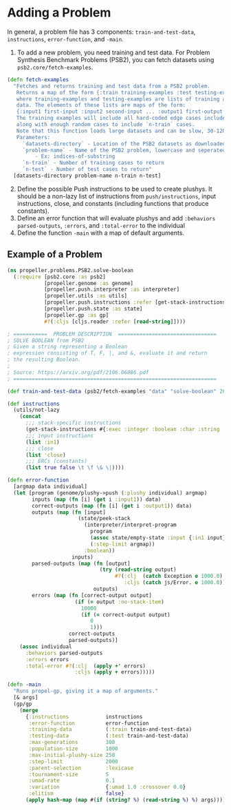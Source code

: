 # Adding a Problem

In general, a problem file has 3 components: `train-and-test-data`, `instructions`, `error-function`, and `-main`.

1. To add a new problem, you need training and test data. For Problem Synthesis Benchmark Problems (PSB2),
you can fetch datasets using `psb2.core/fetch-examples`.

```clojure
(defn fetch-examples
  "Fetches and returns training and test data from a PSB2 problem.
   Returns a map of the form {:train training-examples :test testing-examples}
   where training-examples and testing-examples are lists of training and test
   data. The elements of these lists are maps of the form:
   {:input1 first-input :input2 second-input ... :output1 first-output ...}
   The training examples will include all hard-coded edge cases included in the suite,
   along with enough random cases to include `n-train` cases.
   Note that this function loads large datasets and can be slow, 30-120 seconds.
   Parameters:
     `datasets-directory` - Location of the PSB2 datasets as downloaded from https://zenodo.org/record/4678739
     `problem-name` - Name of the PSB2 problem, lowercase and seperated by dashes.
         - Ex: indices-of-substring
     `n-train` - Number of training cases to return
     `n-test` - Number of test cases to return"
  [datasets-directory problem-name n-train n-test]

```
2. Define the possible Push instructions to be used to create plushys. It should be a non-lazy list of 
instructions from `push/instructions`, input instructions, close, and constants (including functions that produce constants).
3. Define an error function that will evaluate plushys and add `:behaviors parsed-outputs`, 
   `:errors`, and `:total-error` to the individual
4. Define the function `-main` with a map of default arguments.

## Example of a Problem

```clojure
(ns propeller.problems.PSB2.solve-boolean
  (:require [psb2.core :as psb2]
            [propeller.genome :as genome]
            [propeller.push.interpreter :as interpreter]
            [propeller.utils :as utils]
            [propeller.push.instructions :refer [get-stack-instructions]]
            [propeller.push.state :as state]
            [propeller.gp :as gp]
            #?(:cljs [cljs.reader :refer [read-string]])))

; ===========  PROBLEM DESCRIPTION  ================================
; SOLVE BOOLEAN from PSB2
; Given a string representing a Boolean
; expression consisting of T, F, |, and &, evaluate it and return
; the resulting Boolean.
;
; Source: https://arxiv.org/pdf/2106.06086.pdf
; ==================================================================

(def train-and-test-data (psb2/fetch-examples "data" "solve-boolean" 200 2000))

(def instructions
  (utils/not-lazy
    (concat
      ;;; stack-specific instructions
      (get-stack-instructions #{:exec :integer :boolean :char :string :print})
      ;;; input instructions
      (list :in1)
      ;;; close
      (list 'close)
      ;;; ERCs (constants)
      (list true false \t \f \& \|))))

(defn error-function
  [argmap data individual]
  (let [program (genome/plushy->push (:plushy individual) argmap)
        inputs (map (fn [i] (get i :input1)) data)
        correct-outputs (map (fn [i] (get i :output1)) data)
        outputs (map (fn [input]
                       (state/peek-stack
                         (interpreter/interpret-program
                           program
                           (assoc state/empty-state :input {:in1 input})
                           (:step-limit argmap))
                         :boolean))
                     inputs)
        parsed-outputs (map (fn [output]
                              (try (read-string output)
                                   #?(:clj  (catch Exception e 1000.0)
                                      :cljs (catch js/Error. e 1000.0))))
                            outputs)
        errors (map (fn [correct-output output]
                      (if (= output :no-stack-item)
                        10000
                        (if (= correct-output output)
                           0
                           1)))
                    correct-outputs
                    parsed-outputs)]
    (assoc individual
      :behaviors parsed-outputs
      :errors errors
      :total-error #?(:clj  (apply +' errors)
                      :cljs (apply + errors)))))

(defn -main
  "Runs propel-gp, giving it a map of arguments."
  [& args]
  (gp/gp
    (merge
      {:instructions            instructions
       :error-function          error-function
       :training-data           (:train train-and-test-data)
       :testing-data            (:test train-and-test-data)
       :max-generations         300
       :population-size         1000
       :max-initial-plushy-size 250
       :step-limit              2000
       :parent-selection        :lexicase
       :tournament-size         5
       :umad-rate               0.1
       :variation               {:umad 1.0 :crossover 0.0}
       :elitism                 false}
      (apply hash-map (map #(if (string? %) (read-string %) %) args)))))

```